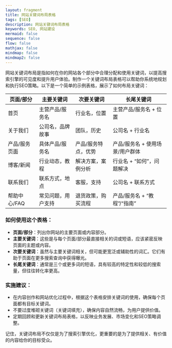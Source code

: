 ```yaml
---
layout: fragment
title: 网站关键词布局表格
tags: [SEO]
description: 网站关键词布局表格
keywords: SEO, 网站建设
mermaid: false
sequence: false
flow: false
mathjax: false
mindmap: false
mindmap2: false
---
```


网站关键词布局是指如何在你的网站各个部分中合理分配和使用关键词，以提高搜索引擎的可见度和提升用户体验。制作一个关键词布局表格可以帮助你系统地规划和执行SEO策略。以下是一个简单的示例表格，展示了如何布局关键词：

| 页面/部分     | 主要关键词         | 次要关键词          | 长尾关键词                      |
| ------------- | ------------------ | ------------------- | ------------------------------- |
| 首页          | 主营产品/服务名    | 行业名，位置        | 主营产品/服务名 + 位置          |
| 关于我们      | 公司名，品牌故事   | 团队，历史          | 公司名 + 行业名                 |
| 产品/服务页面 | 具体产品/服务名    | 产品/服务特点，优势 | 产品/服务名 + 使用场景/用户群体 |
| 博客/新闻     | 行业动态，教程     | 解决方案，案例分析  | 行业名 + “如何”，问题解决       |
| 联系我们      | 联系方式，地点     | 客服，支持          | 公司名 + 联系方式               |
| 帮助中心/FAQ  | 常见问题，用户支持 | 退货政策，购买流程  | 产品/服务名 + “教程”/“指南”     |

### **如何使用这个表格：**

- **页面/部分**：列出你网站的主要页面或内容部分。
- **主要关键词**：这些是与每个页面/部分最直接相关的词或短语，应该紧密反映页面的主题或内容。
- **次要关键词**：虽然与主要关键词相关，但可能更宽泛或辅助性的词汇。它们有助于页面在更多搜索查询中获得曝光。
- **长尾关键词**：通常是三个或更多词的短语，具有较高的特定性和较低的搜索量，但往往转化率更高。

### **实施建议：**

- 在内容创作和网站优化过程中，根据这个表格安排关键词的使用，确保每个页面都有目标关键词。
- 不要过度堆砌关键词（关键词填充），确保内容自然流畅，为用户提供价值。
- 定期回顾和更新关键词布局表格，以反映业务发展、市场变化和SEO策略调整。

记住，关键词布局不仅仅是为了搜索引擎优化，更重要的是为了提供相关、有价值的内容给你的目标受众。